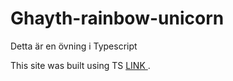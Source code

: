 # Ghayth-rainbow-unicorn

Detta är en övning i Typescript

This site was built using TS [LINK ](https://github.com/Ghayth-Sabeaallil/Ghayth-rainbow-unicorn).
